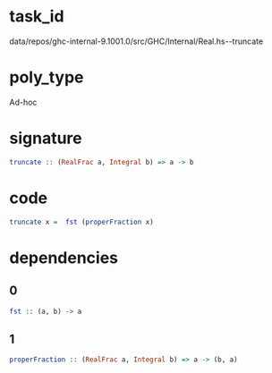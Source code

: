 
# task_id
data/repos/ghc-internal-9.1001.0/src/GHC/Internal/Real.hs--truncate

# poly_type
Ad-hoc

# signature
```haskell
truncate :: (RealFrac a, Integral b) => a -> b
```   

# code
```haskell
truncate x =  fst (properFraction x)
```

# dependencies
## 0
```haskell
fst :: (a, b) -> a
```
## 1
```haskell
properFraction :: (RealFrac a, Integral b) => a -> (b, a)
```
